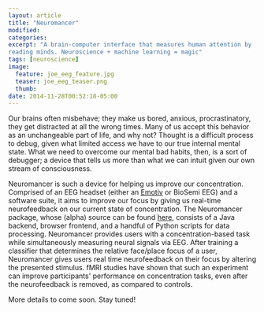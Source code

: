 ```yaml
---
layout: article
title: "Neuromancer"
modified:
categories:
excerpt: "A brain-computer interface that measures human attention by
reading minds. Neuroscience + machine learning = magic"
tags: [neuroscience]
image:
  feature: joe_eeg_feature.jpg
  teaser: joe_eeg_teaser.png
  thumb:
date: 2014-11-28T00:52:18-05:00
---
```


Our brains often misbehave; they make us bored, anxious, procrastinatory,
they get distracted at all the wrong times. Many of us accept this behavior as
an unchangeable part of life, and why not? Thought is a difficult process to
debug, given what limited access we have to our true internal mental state. What
we need to overcome our mental bad habits, then, is a sort of debugger; a device
that tells us more than what we can intuit given our own stream of consciousness.

Neuromancer is such a device for helping us improve our concentration. Comprised
of an EEG headset (either an [Emotiv](www.emotiv.com) or BioSemi EEG) and a software
suite, it aims to improve our focus by giving us real-time neurofeedback on our
current state of concentration. The Neuromancer package, whose (alpha) source can be found
[here](https://github.com/dalequark/neuromancer), consists of a Java backend,
browser frontend, and a handful of Python scripts for data processing.  Neuromancer
provides users with a concentration-based task while simultaneously measuring neural
signals via EEG. After training a classifier that determines the relative face/place
focus of a user, Neuromancer gives users real time neurofeedback on their focus
by altering the presented stimulus.  fMRI studies have shown that such an experiment
can improve participants' performance on concentration tasks, even after the
neurofeedback is removed, as compared to controls.  

More details to come soon. Stay tuned!
